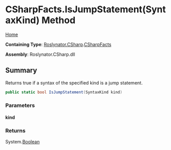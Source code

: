 # CSharpFacts\.IsJumpStatement\(SyntaxKind\) Method

[Home](../../../../README.md)

**Containing Type**: [Roslynator.CSharp](../../README.md)\.[CSharpFacts](../README.md)

**Assembly**: Roslynator\.CSharp\.dll

## Summary

Returns true if a syntax of the specified kind is a jump statement\.

```csharp
public static bool IsJumpStatement(SyntaxKind kind)
```

### Parameters

#### kind

### Returns

System\.[Boolean](https://docs.microsoft.com/en-us/dotnet/api/system.boolean)

